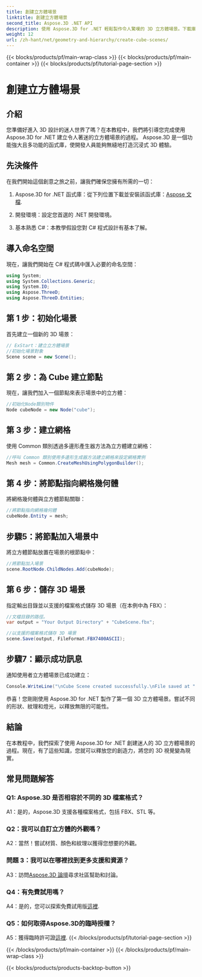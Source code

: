 ```yaml
---
title: 創建立方體場景
linktitle: 創建立方體場景
second_title: Aspose.3D .NET API
description: 使用 Aspose.3D for .NET 輕鬆製作令人驚嘆的 3D 立方體場景。下載庫，按照我們的逐步指南進行操作，然後釋放。
weight: 12
url: /zh-hant/net/geometry-and-hierarchy/create-cube-scenes/
---
```


{{< blocks/products/pf/main-wrap-class >}}
{{< blocks/products/pf/main-container >}}
{{< blocks/products/pf/tutorial-page-section >}}

# 創建立方體場景

## 介紹

您準備好進入 3D 設計的迷人世界了嗎？在本教程中，我們將引導您完成使用 Aspose.3D for .NET 建立令人著迷的立方體場景的過程。 Aspose.3D 是一個功能強大且多功能的函式庫，使開發人員能夠無縫地打造沉浸式 3D 體驗。

## 先決條件

在我們開始這個創意之旅之前，讓我們確保您擁有所需的一切：

1.  Aspose.3D for .NET 函式庫：從下列位置下載並安裝該函式庫：[Aspose 文檔](https://reference.aspose.com/3d/net/).

2. 開發環境：設定您首選的 .NET 開發環境。

3. 基本熟悉 C#：本教學假設您對 C# 程式設計有基本了解。

## 導入命名空間

現在，讓我們開始在 C# 程式碼中匯入必要的命名空間：

```csharp
using System;
using System.Collections.Generic;
using System.IO;
using Aspose.ThreeD;
using Aspose.ThreeD.Entities;
```

## 第 1 步：初始化場景

首先建立一個新的 3D 場景：

```csharp
// ExStart：建立立方體場景
//初始化場景對象
Scene scene = new Scene();
```

## 第 2 步：為 Cube 建立節點

現在，讓我們加入一個節點來表示場景中的立方體：

```csharp
//初始化Node類別物件
Node cubeNode = new Node("cube");
```

## 第 3 步：建立網格

使用 Common 類別透過多邊形產生器方法為立方體建立網格：

```csharp
//呼叫 Common 類別使用多邊形生成器方法建立網格來設定網格實例
Mesh mesh = Common.CreateMeshUsingPolygonBuilder();
```

## 第 4 步：將節點指向網格幾何體

將網格幾何體與立方體節點關聯：

```csharp
//將節點指向網格幾何體
cubeNode.Entity = mesh;
```

## 步驟5：將節點加入場景中

將立方體節點放置在場景的根節點中：

```csharp
//將節點加入場景
scene.RootNode.ChildNodes.Add(cubeNode);
```

## 第 6 步：儲存 3D 場景

指定輸出目錄並以支援的檔案格式儲存 3D 場景（在本例中為 FBX）：

```csharp
//文檔目錄的路徑。
var output = "Your Output Directory" + "CubeScene.fbx";

//以支援的檔案格式儲存 3D 場景
scene.Save(output, FileFormat.FBX7400ASCII);
```

## 步驟7：顯示成功訊息

通知使用者立方體場景已成功建立：

```csharp
Console.WriteLine("\nCube Scene created successfully.\nFile saved at " + output);
```

恭喜！您剛剛使用 Aspose.3D for .NET 製作了第一個 3D 立方體場景。嘗試不同的形狀、紋理和燈光，以釋放無限的可能性。

## 結論

在本教程中，我們探索了使用 Aspose.3D for .NET 創建迷人的 3D 立方體場景的過程。現在，有了這些知識，您就可以釋放您的創造力，將您的 3D 視覺變為現實。

## 常見問題解答

### Q1: Aspose.3D 是否相容於不同的 3D 檔案格式？

A1：是的，Aspose.3D 支援各種檔案格式，包括 FBX、STL 等。

### Q2：我可以自訂立方體的外觀嗎？

A2：當然！嘗試材質、顏色和紋理以獲得您想要的外觀。

### 問題 3：我可以在哪裡找到更多支援和資源？

 A3：訪問[Aspose.3D 論壇](https://forum.aspose.com/c/3d/18)尋求社區幫助和討論。

### Q4：有免費試用嗎？

 A4：是的，您可以探索免費試用版[這裡](https://releases.aspose.com/).

### Q5：如何取得Aspose.3D的臨時授權？

 A5：獲得臨時許可證[這裡](https://purchase.aspose.com/temporary-license/).
{{< /blocks/products/pf/tutorial-page-section >}}

{{< /blocks/products/pf/main-container >}}
{{< /blocks/products/pf/main-wrap-class >}}

{{< blocks/products/products-backtop-button >}}
